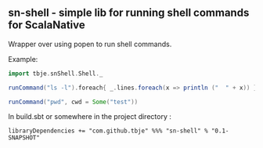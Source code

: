 ## sn-shell - simple lib for running shell commands for ScalaNative

Wrapper over using popen to run shell commands.

Example:
```scala
import tbje.snShell.Shell._

runCommand("ls -l").foreach{ _.lines.foreach(x => println ("  " + x)) }

runCommand("pwd", cwd = Some("test"))
```

In build.sbt or somewhere in the project directory :
```
libraryDependencies += "com.github.tbje" %%% "sn-shell" % "0.1-SNAPSHOT"
```
